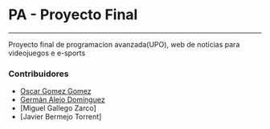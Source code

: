 # PA - Proyecto Final
-----
Proyecto final de programacion avanzada(UPO), web de noticias para videojuegos e e-sports

### Contribuidores
* [Oscar Gomez Gomez](https://github.com/OscarGomezGonzalez)
* [Germán Alejo Domínguez](https://github.com/GermanAlejo)
* [Miguel Gallego Zarco]
* [Javier Bermejo Torrent]
